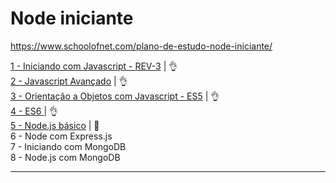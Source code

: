 # Node iniciante

https://www.schoolofnet.com/plano-de-estudo-node-iniciante/

[1 - Iniciando com Javascript - REV-3](https://github.com/josemalcher/SchoolOfNet-plano-de-estudo-frontend-developer/tree/master/03-IniciandoComJavascript) | :ok_hand:       
[2 - Javascript Avançado](https://github.com/josemalcher/SchoolOfNet-plano-de-estudo-frontend-developer/tree/master/03-Javascript_Avancado)  | :ok_hand:               
[3 - Orientação a Objetos com Javascript - ES5](https://github.com/josemalcher/schoolofNet-Node_iniciante/tree/master/03-OrientacaoObjetosComJavascript-ES5)  | :ok_hand:               
[4 - ES6 ](https://github.com/josemalcher/schoolofNet-Node_iniciante/tree/master/04-ES6)         | :ok_hand:       
[5 - Node.js básico](https://github.com/josemalcher/schoolofNet-Node_iniciante/tree/master/05-NodeJsBasico)      | :eyes:       
6 - Node com Express.js    
7 - Iniciando com MongoDB     
8 - Node.js com MongoDB     
    

---

